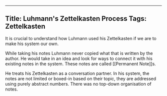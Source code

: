 ---
Title: Luhmann's Zettelkasten Process
Tags: Zettelkasten
--

It is crucial to understand how Luhmann used his Zettelkasten if we are to make his system our own.

While taking his notes Luhmann never copied what that is written by the author. He would take in an idea and look for ways to connect it with his existing notes in the system. These notes are called [[Permanent Note]]s.

He treats his Zettelkasten as a conversation partner. In his system, the notes are not limited or boxed-in based on their topic, they are addressed using purely abstract numbers. There was no top-down organisation of notes.

